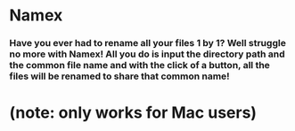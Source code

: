 # Namex

### Have you ever had to rename all your files 1 by 1? Well struggle no more with Namex! All you do is input the directory path and the common file name and with the click of a button, all the files will be renamed to share that common name!

# (note: only works for Mac users)
